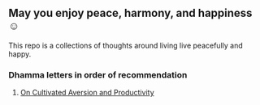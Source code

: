 ## May you enjoy peace, harmony, and happiness :relaxed:

This repo is a collections of thoughts around living live peacefully and happy.

### Dhamma letters in order of recommendation

1. [On Cultivated Aversion and Productivity](1_on_cultivated_aversion_and_productivity.md)

